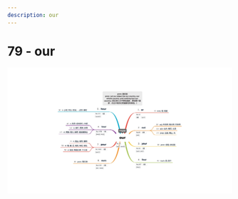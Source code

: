 ```yaml
---
description: our
---
```


# 79 - our



![Image text](https://raw.githubusercontent.com/rulinma/ai-word/master/images/79-our.jpg)



